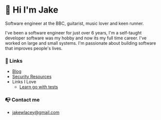 # 👋 Hi I'm Jake

Software engineer at the BBC, guitarist, music lover and keen runner. 

I've been a software engineer for just over 6 years, I'm a self-taught developer software was my hobby and now its my full time career. I've worked on large and small systems. I'm passionate about building software that improves people's lives.

### 🔗 Links
- [Blog](https://jakelacey2012.github.io/blog/)
- [Security Resources](https://jakelacey2012.github.io/h/)
- Links I Love
  - [Learn go with tests](https://github.com/quii/learn-go-with-tests)

### 📭 Contact me
- jakewlacey@gmail.com